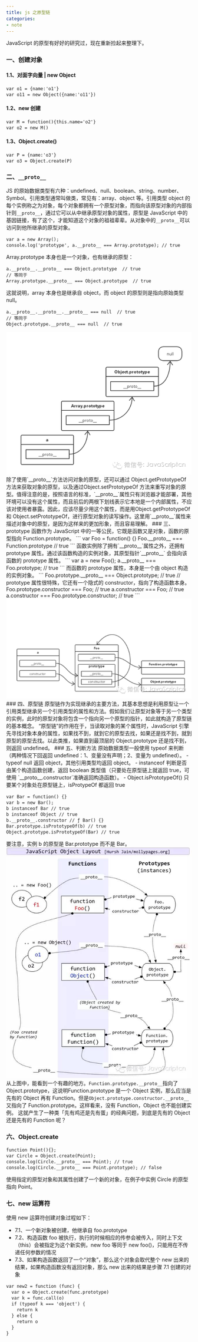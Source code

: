 ```yaml
---
title: js 之原型链
categories:
- note
---
```

JavaScript 的原型有好好的研究过，现在重新捡起来整理下。
<!--more-->
### 一、创建对象
#### 1.1、对面字向量 | new Object
```
var o1 = {name:'o1'}
var o11 = new Object({name:'o11'})
```
#### 1.2、new 创建
```
var M = function(){this.name='o2'}
var o2 = new M()
```
#### 1.3、Object.create()
```
var P = {name:'o3'}
var o3 = Object.create(P)
```
### 二、`__proto__`
JS 的原始数据类型有六种：undefined、null、boolean、string、number、Symbol。引用类型通常叫做类，常见有：array、object 等。引用类型 object 的每个实例称之为对象，每个对象都拥有一个原型对象，而指向该原型对象的内部指针则`__proto__`，通过它可以从中继承原型对象的属性，原型是 JavaScript 中的基因链接，有了这个，才能知道这个对象的祖祖辈辈。从对象中的`__proto__`可以访问到他所继承的原型对象。
```
var a = new Array();
console.log('prototype', a.__proto__ === Array.prototype); // true
```
Array.prototype 本身也是一个对象，也有继承的原型：
```
a.__proto__.__proto__ === Object.prototype  // true
// 等同于 
Array.prototype.__proto__ === Object.prototype  // true
```
这就说明，array 本身也是继承自 object，而 object 的原型则是指向原始类型 null。
```
a.__proto__.__proto__.__proto__ === null  // true
// 等同于 
Object.prototype.__proto__ === null  // true
```
<img src="/assets/note/js/proto1.png">
除了使用`__proto__`方法访问对象的原型，还可以通过 Object.getPrototypeOf 方法来获取对象的原型，以及通过Object.setPrototypeOf 方法来重写对象的原型。值得注意的是，按照语言的标准，`__proto__`属性只有浏览器才能部署，其他环境可以没有这个属性，而且前后的两根下划线表示它本地是一个内部属性，不应该对使用者暴露。因此，应该尽量少用这个属性，而是用Object.getPrototypeOf 和 Object.setPrototypeOf，进行原型对象的读写操作。这里用`__proto__`属性来描述对象中的原型，是因为这样来的更加形象，而且容易理解。
### 三、prototype
函数作为 JavaScript 中的一等公民，它既是函数又是对象，函数的原型指向 Function.prototype。
```
var Foo = function() {}
Foo.__proto__ === Function.prototype // true
```
函数实例除了拥有`__proto__`属性之外，还拥有 prototype 属性。通过该函数构造的实例对象，其原型指针`__proto__`
会指向该函数的 prototype 属性。
```
var a = new Foo();
a.__proto__ === Foo.prototype; // true
```
而函数的 prototype 属性，本身是一个由 object 构造的实例对象。
```
Foo.prototype.__proto__ === Object.prototype; // true
// prototype 属性很特殊，它还有一个隐式的 constructor，指向了构造函数本身。
Foo.prototype.constructor === Foo; // true
a.constructor === Foo; // true
a.constructor === Foo.prototype.constructor; // true
```
<img src="/assets/note/js/proto2.png">
### 四、原型链
原型链作为实现继承的主要方法，其基本思想是利用原型让一个引用类型继承另一个引用类型的属性和方法。假如我们让原型对象等于另一个类型的实例，此时的原型对象将包含一个指向另一个原型的指针，如此就构造了原型链的基本概念。
“原型链”的作用在于，当读取对象的某个属性时，JavaScript 引擎先寻找对象本身的属性，如果找不到，就到它的原型去找，如果还是找不到，就到原型的原型去找。以此类推，如果直到最顶层的 Object.prototype 还是找不到，则返回 undefined。
### 五、判断方法
原始数据类型一般使用 typeof 来判断（两种情况下回返回 undefined：1、变量没有声明；2、变量为 undefined）。
- typeof null 返回 object，其他引用类型均返回 object。
- instanceof 判断是否由某个构造函数创建，返回 boolean 类型值（只要处在原型链上就返回 true，可使用 `__proto__.constructor`准确返回构造函数）。
- Object.isPrototypeOf() 只要某个对象处在原型链上，isProtypeOf 都返回 true

```
var Bar = function() {}
var b = new Bar();
b instanceof Bar // true
b instanceof Object // true
b.__proto__.constructor // ƒ Bar() {}
Bar.prototype.isPrototypeOf(b) // true
Object.prototype.isPrototypeOf(Bar) // true
```
要注意，实例 b 的原型是 Bar.prototype 而不是 Bar。
<img src="/assets/note/js/proto3.png">
从上图中，能看到一个有趣的地方。`Function.prototype.__proto__`指向了 Object.prototype，这说明Function.prototype 是一个 Object 实例，那么应当是先有的 Object 再有 Function。但是`Object.prototype.constructor.__proto__`又指向了 Function.prototype。这样看来，没有 Function，Object 也不能创建实例。 这就产生了一种类「先有鸡还是先有蛋」的经典问题，到底是先有的 Object 还是先有的 Function 呢？ 
### 六、Object.create
```
function Point(){};
var Circle = Object.create(Point);
console.log(Circle.__proto__ === Point); // true
console.log(Circle.__proto__ === Point.prototype); // false
```
使用指定的原型对象和其属性创建了一个新的对象，在例子中实例 Circle 的原型指向 Point。
### 七、new 运算符
使用 new 运算符创建对象过程如下：
- 7.1、一个新对象被创建，他继承自 foo.prototype
- 7.2、构造函数 foo 被执行，执行的时候相应的传参会被传入，同时上下文（this）会被指定为这个新实例，new foo 等同于 new foo()，只能用在不传递任何参数的情况
- 7.3、如果构造函数返回了一个“对象”，那么这个对象会取代整个 new 出来的结果，如果构造函数没有返回对象，那么 new 出来的结果是步骤 7.1 创建的对象

```
var new2 = function (func) {
  var o = Object.create(func.prototype)
  var k = func.call(o)
  if (typeof k === 'object') {
    return k
  } else {
    return o
  }
}
```